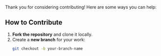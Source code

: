 
Thank you for considering contributing! Here are some ways you can help:

## How to Contribute

1. **Fork the repository** and clone it locally.
2. Create a **new branch** for your work:
   ```bash
   git checkout -b your-branch-name

